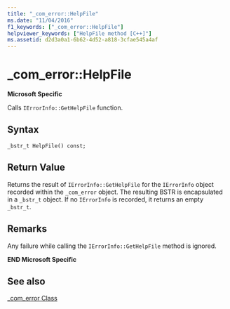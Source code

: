 ```yaml
---
title: "_com_error::HelpFile"
ms.date: "11/04/2016"
f1_keywords: ["_com_error::HelpFile"]
helpviewer_keywords: ["HelpFile method [C++]"]
ms.assetid: d2d3a0a1-6b62-4d52-a818-3cfae545a4af
---
```

# _com_error::HelpFile

**Microsoft Specific**

Calls `IErrorInfo::GetHelpFile` function.

## Syntax

```
_bstr_t HelpFile() const;
```

## Return Value

Returns the result of `IErrorInfo::GetHelpFile` for the `IErrorInfo` object recorded within the `_com_error` object. The resulting BSTR is encapsulated in a `_bstr_t` object. If no `IErrorInfo` is recorded, it returns an empty `_bstr_t`.

## Remarks

Any failure while calling the `IErrorInfo::GetHelpFile` method is ignored.

**END Microsoft Specific**

## See also

[_com_error Class](../cpp/com-error-class.md)